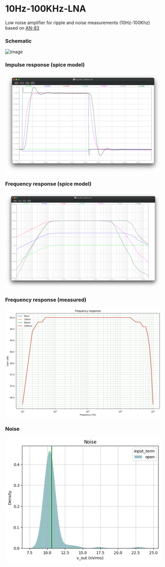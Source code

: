 # 10Hz-100KHz-LNA
Low noise amplifier for ripple and noise measurements (10Hz-100Khz)
based on <a href="https://github.com/vinayshanbhag/10Hz-100KHz-LNA/blob/main/an-83.pdf">AN-83</a>

### Schematic
![image](https://github.com/user-attachments/assets/9c2298d6-a2c3-4b30-b1ca-b224c759b0e1)

### Impulse response (spice model)
<img src="https://github.com/vinayshanbhag/10Hz-100KHz-LNA/blob/main/impulse-response-spice.png" width=500/>

### Frequency response (spice model)
<img src="https://github.com/vinayshanbhag/10Hz-100KHz-LNA/blob/main/freq-response-spice.png" width=500/>

### Frequency response (measured)
<img src="https://github.com/vinayshanbhag/10Hz-100KHz-LNA/blob/main/freq-response-measured.png" width=500/>

### Noise
<img src="https://raw.githubusercontent.com/vinayshanbhag/10Hz-100KHz-LNA/refs/heads/main/noise_open.png" width="500"/>
